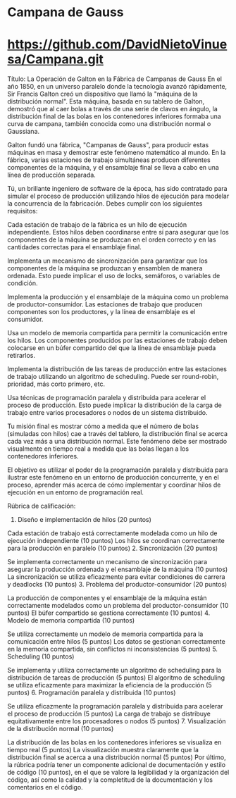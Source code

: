 # Campana de Gauss
# https://github.com/DavidNietoVinuesa/Campana.git

Título: La Operación de Galton en la Fábrica de Campanas de Gauss
En el año 1850, en un universo paralelo donde la tecnología avanzó rápidamente, Sir Francis Galton creó un dispositivo que llamó la "máquina de la distribución normal". Esta máquina, basada en su tablero de Galton, demostró que al caer bolas a través de una serie de clavos en ángulo, la distribución final de las bolas en los contenedores inferiores formaba una curva de campana, también conocida como una distribución normal o Gaussiana.

Galton fundó una fábrica, "Campanas de Gauss", para producir estas máquinas en masa y demostrar este fenómeno matemático al mundo. En la fábrica, varias estaciones de trabajo simultáneas producen diferentes componentes de la máquina, y el ensamblaje final se lleva a cabo en una línea de producción separada.

Tú, un brillante ingeniero de software de la época, has sido contratado para simular el proceso de producción utilizando hilos de ejecución para modelar la concurrencia de la fabricación. Debes cumplir con los siguientes requisitos:

Cada estación de trabajo de la fábrica es un hilo de ejecución independiente. Estos hilos deben coordinarse entre sí para asegurar que los componentes de la máquina se produzcan en el orden correcto y en las cantidades correctas para el ensamblaje final.

Implementa un mecanismo de sincronización para garantizar que los componentes de la máquina se produzcan y ensamblen de manera ordenada. Esto puede implicar el uso de locks, semáforos, o variables de condición.

Implementa la producción y el ensamblaje de la máquina como un problema de productor-consumidor. Las estaciones de trabajo que producen componentes son los productores, y la línea de ensamblaje es el consumidor.

Usa un modelo de memoria compartida para permitir la comunicación entre los hilos. Los componentes producidos por las estaciones de trabajo deben colocarse en un búfer compartido del que la línea de ensamblaje pueda retirarlos.

Implementa la distribución de las tareas de producción entre las estaciones de trabajo utilizando un algoritmo de scheduling. Puede ser round-robin, prioridad, más corto primero, etc.

Usa técnicas de programación paralela y distribuida para acelerar el proceso de producción. Esto puede implicar la distribución de la carga de trabajo entre varios procesadores o nodos de un sistema distribuido.

Tu misión final es mostrar cómo a medida que el número de bolas (simuladas con hilos) cae a través del tablero, la distribución final se acerca cada vez más a una distribución normal. Este fenómeno debe ser mostrado visualmente en tiempo real a medida que las bolas llegan a los contenedores inferiores.

El objetivo es utilizar el poder de la programación paralela y distribuida para ilustrar este fenómeno en un entorno de producción concurrente, y en el proceso, aprender más acerca de cómo implementar y coordinar hilos de ejecución en un entorno de programación real.

Rúbrica de calificación:
1. Diseño e implementación de hilos (20 puntos)

Cada estación de trabajo está correctamente modelada como un hilo de ejecución independiente (10 puntos)
Los hilos se coordinan correctamente para la producción en paralelo (10 puntos)
2. Sincronización (20 puntos)

Se implementa correctamente un mecanismo de sincronización para asegurar la producción ordenada y el ensamblaje de la máquina (10 puntos)
La sincronización se utiliza eficazmente para evitar condiciones de carrera y deadlocks (10 puntos)
3. Problema del productor-consumidor (20 puntos)

La producción de componentes y el ensamblaje de la máquina están correctamente modelados como un problema del productor-consumidor (10 puntos)
El búfer compartido se gestiona correctamente (10 puntos)
4. Modelo de memoria compartida (10 puntos)

Se utiliza correctamente un modelo de memoria compartida para la comunicación entre hilos (5 puntos)
Los datos se gestionan correctamente en la memoria compartida, sin conflictos ni inconsistencias (5 puntos)
5. Scheduling (10 puntos)

Se implementa y utiliza correctamente un algoritmo de scheduling para la distribución de tareas de producción (5 puntos)
El algoritmo de scheduling se utiliza eficazmente para maximizar la eficiencia de la producción (5 puntos)
6. Programación paralela y distribuida (10 puntos)

Se utiliza eficazmente la programación paralela y distribuida para acelerar el proceso de producción (5 puntos)
La carga de trabajo se distribuye equitativamente entre los procesadores o nodos (5 puntos)
7. Visualización de la distribución normal (10 puntos)

La distribución de las bolas en los contenedores inferiores se visualiza en tiempo real (5 puntos)
La visualización muestra claramente que la distribución final se acerca a una distribución normal (5 puntos)
Por último, la rúbrica podría tener un componente adicional de documentación y estilo de código (10 puntos), en el que se valore la legibilidad y la organización del código, así como la calidad y la completitud de la documentación y los comentarios en el código.

